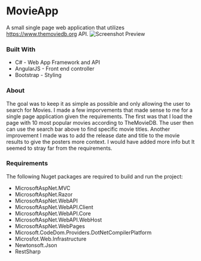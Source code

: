 # MovieApp
A small single page web application that utilizes https://www.themoviedb.org API.
![Screenshot Preview](https://i.gyazo.com/b9ee9feac2cb1393a6fd6ca6e834b567.jpg)

### Built With
- C# - Web App Framework and API
- AngularJS - Front end controller
- Bootstrap - Styling

### About
The goal was to keep it as simple as possible and only allowing the user to search for Movies. I made a few imporvements that made sense to me for a single page application given the requirements. The first was that I load the page with 10 most popular movies according to TheMovieDB. The user then can use the search bar above to find specific movie titles. Another improvement I made was to add the release date and title to the movie results to give the posters more context. I would have added more info but It seemed to stray far from the requirements.

### Requirements
The following Nuget packages are required to build and run the project:
- MicrosoftAspNet.MVC
- MicrosoftAspNet.Razor
- MicrosoftAspNet.WebAPI
- MicrosoftAspNet.WebAPI.Client
- MicrosoftAspNet.WebAPI.Core
- MicrosoftAspNet.WebAPI.WebHost
- MicrosoftAspNet.WebPages
- Microsoft.CodeDom.Providers.DotNetCompilerPlatform
- Microsfot.Web.Infrastructure
- Newtonsoft.Json
- RestSharp
